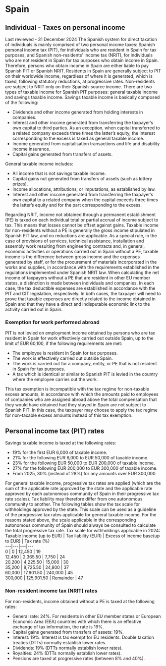 # Spain
## Individual - Taxes on personal income
Last reviewed - 31 December 2024
The Spanish system for direct taxation of individuals is mainly comprised of two personal income taxes: Spanish personal income tax (PIT), for individuals who are resident in Spain for tax purposes, and Spanish non-residents' income tax (NRIT), for individuals who are not resident in Spain for tax purposes who obtain income in Spain. Therefore, persons who obtain income in Spain are either liable to pay Spanish PIT or Spanish NRIT.
Residents in Spain are generally subject to PIT on their worldwide income, regardless of where it is generated, which is taxed, following statutory reductions, at progressive rates.
Non-residents are subject to NRIT only on their Spanish-source income.
There are two types of taxable income for Spanish PIT purposes: general taxable income and savings taxable income.
Savings taxable income is basically composed of the following:
  * Dividends and other income generated from holding interests in companies.
  * Interest and other income generated from transferring the taxpayer’s own capital to third parties. As an exception, when capital transferred to a related company exceeds three times the latter’s equity, the interest corresponding to the excess is taxed as general taxable income.
  * Income generated from capitalisation transactions and life and disability income insurance.
  * Capital gains generated from transfers of assets.


General taxable income includes:
  * All income that is not savings taxable income.
  * Capital gains not generated from transfers of assets (such as lottery prizes).
  * Income allocations, attributions, or imputations, as established by law.
  * Interest and other income generated from transferring the taxpayer’s own capital to a related company when the capital exceeds three times the latter’s equity and for the part corresponding to the excess.


Regarding NRIT, income not obtained through a permanent establishment (PE) is taxed on each individual total or partial accrual of income subject to tax. This means that losses cannot be offset against gains.
Taxable income for non-residents without a PE is generally the gross income stipulated in Spanish PIT law, and no reductions are applicable. As a special rule, in the case of provisions of services, technical assistance, installation and assembly work resulting from engineering contracts and, in general, economic activities or operations carried out in Spain without a PE, taxable income is the difference between gross income and the expenses generated by staff, or for the procurement of materials incorporated in the works and supplies, in accordance with the requirements established in the regulations implemented under Spanish NRIT law.
When calculating the net income of taxpayers without a PE that are resident in other EU member states, a distinction is made between individuals and companies. In each case, the tax deductible expenses are established in accordance with the PIT and CIT legislation, respectively. In both cases, the taxpayer will need to prove that taxable expenses are directly related to the income obtained in Spain and that they have a direct and indisputable economic link to the activity carried out in Spain.
### Exemption for work performed abroad
PIT is not levied on employment income obtained by persons who are tax resident in Spain for work effectively carried out outside Spain, up to the limit of EUR 60,100, if the following requirements are met:
  * The employee is resident in Spain for tax purposes.
  * The work is effectively carried out outside Spain.
  * The work is carried out for a company, entity, or PE that is not resident in Spain for tax purposes.
  * A tax which is identical or similar to Spanish PIT is levied in the country where the employee carries out the work.


This tax exemption is incompatible with the tax regime for non-taxable excess amounts, in accordance with which the amounts paid to employees of companies who are assigned abroad above the total compensation that they would have obtained had they stayed in Spain are not subject to Spanish PIT.
In this case, the taxpayer may choose to apply the tax regime for non-taxable excess amounts instead of this tax exemption.
## Personal income tax (PIT) rates
Savings taxable income is taxed at the following rates:
  * 19% for the first EUR 6,000 of taxable income.
  * 21% for the following EUR 6,000 to EUR 50,000 of taxable income.
  * 23% for the following EUR 50,000 to EUR 200,000 of taxable income.
  * 27% for the following EUR 200,000 to EUR 300,000 of taxable income.
  * From 2025, 30% (instead of 28%) for any amounts over EUR 300,000.


For general taxable income, progressive tax rates are applied (which are the sum of the applicable rate approved by the state and the applicable rate approved by each autonomous community of Spain in their progressive tax rate scales). Tax liability may therefore differ from one autonomous community to another.
The following tables show the tax scale for withholdings approved by the state. This scale can be used as a guideline of the progressive tax rates applicable for general taxable income. For the reasons stated above, the scale applicable in the corresponding autonomous community of Spain should always be consulted to calculate the total progressive tax rate.
Tax scale for withholdings applicable in 2024:
Taxable income (up to EUR) |  Tax liability (EUR) |  Excess of income base(up to EUR) |  Tax rate (%)  
---|---|---|---  
0 |  0 |  12,450 |  19  
12,450 |  2,365.50 |  7,750 |  24  
20,200 |  4,225.50 |  15,000 |  30  
35,200 |  8,725.50 |  24,800 |  37  
60,000 |  17,901.50 |  240,000 |  45  
300,000 |  125,901.50 |  Remainder |  47  
### Non-resident income tax (NRIT) rates
For non-residents, income obtained without a PE is taxed at the following rates:
  * General rate: 24%. For residents in other EU member states or European Economic Area (EEA) countries with which there is an effective exchange of tax information, the rate is 19%.
  * Capital gains generated from transfers of assets: 19%.
  * Interest: 19%. Interest is tax exempt for EU residents. Double taxation treaties (DTTs) normally establish lower rates.
  * Dividends: 19% (DTTs normally establish lower rates).
  * Royalties: 24% (DTTs normally establish lower rates).
  * Pensions are taxed at progressive rates (between 8% and 40%).


